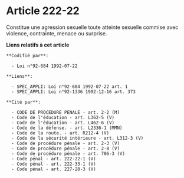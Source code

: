 # Article 222-22

Constitue une agression sexuelle toute atteinte sexuelle commise avec violence, contrainte, menace ou surprise.

**Liens relatifs à cet article**

	**Codifié par**:

	  - Loi n°92-684 1992-07-22

	**Liens**:

	  - SPEC_APPLI: Loi n°92-684 1992-07-22 art. 1
	  - SPEC_APPLI: Loi n°92-1336 1992-12-16 art. 373

	**Cité par**:

	  - CODE DE PROCEDURE PENALE - art. 2-2 (M)
	  - Code de l'éducation - art. L362-5 (V)
	  - Code de l'éducation - art. L462-6 (V)
	  - Code de la défense. - art. L2336-1 (MMN)
	  - Code de la route. - art. R212-4 (V)
	  - Code de la sécurité intérieure - art. L312-3 (V)
	  - Code de procédure pénale - art. 2-3 (V)
	  - Code de procédure pénale - art. 2-8 (V)
	  - Code de procédure pénale - art. 706-3 (V)
	  - Code pénal - art. 222-22-1 (V)
	  - Code pénal - art. 222-33-1 (V)
	  - Code pénal - art. 227-28-3 (V)

